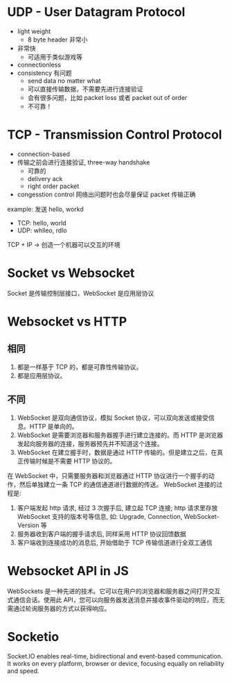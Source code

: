 # UDP - User Datagram Protocol

- light weight
  - 8 byte header 非常小
- 非常快
  - 可适用于类似游戏等
- connectionless
- consistency 有问题
  - send data no matter what
  - 可以直接传输数据，不需要先进行连接验证
  - 会有很多问题，比如 packet loss 或者 packet out of order
  - 不可靠！

# TCP - Transmission Control Protocol

- connection-based
- 传输之前会进行连接验证, three-way handshake
  - 可靠的
  - delivery ack
  - right order packet
- congesstion control 网络出问题时也会尽量保证 packet 传输正确

example:
发送 hello, workd

- TCP: hello, world
- UDP: whlleo, rdlo

TCP + IP -> 创造一个机器可以交互的环境

# Socket vs Websocket

Socket 是传输控制层接口，WebSocket 是应用层协议

# Websocket vs HTTP

## 相同

1. 都是一样基于 TCP 的，都是可靠性传输协议。
2. 都是应用层协议。

## 不同

1. WebSocket 是双向通信协议，模拟 Socket 协议，可以双向发送或接受信息。HTTP 是单向的。
2. WebSocket 是需要浏览器和服务器握手进行建立连接的。而 HTTP 是浏览器发起向服务器的连接，服务器预先并不知道这个连接。
3. WebSocket 在建立握手时，数据是通过 HTTP 传输的。但是建立之后，在真正传输时候是不需要 HTTP 协议的。

在 WebSocket 中，只需要服务器和浏览器通过 HTTP 协议进行一个握手的动作，然后单独建立一条 TCP 的通信通道进行数据的传送。
WebSocket 连接的过程是:

1. 客户端发起 http 请求, 经过 3 次握手后, 建立起 TCP 连接; http 请求里存放 WebSocket 支持的版本号等信息, 如: Upgrade, Connection, WebSocket-Version 等
2. 服务器收到客户端的握手请求后, 同样采用 HTTP 协议回馈数据
3. 客户端收到连接成功的消息后, 开始借助于 TCP 传输信道进行全双工通信

# Websocket API in JS

WebSockets 是一种先进的技术。它可以在用户的浏览器和服务器之间打开交互式通信会话。使用此 API，您可以向服务器发送消息并接收事件驱动的响应，而无需通过轮询服务器的方式以获得响应。

# Socketio

Socket.IO enables real-time, bidirectional and event-based communication.
It works on every platform, browser or device, focusing equally on reliability and speed.
